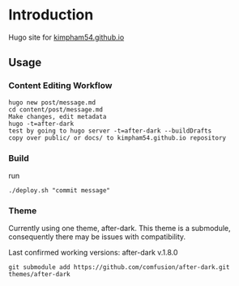 # Introduction

Hugo site for [kimpham54.github.io](http://kimpham54.github.io/)

## Usage

### Content Editing Workflow

```
hugo new post/message.md
cd content/post/message.md
Make changes, edit metadata
hugo -t=after-dark
test by going to hugo server -t=after-dark --buildDrafts
copy over public/ or docs/ to kimpham54.github.io repository
```

### Build

run

```
./deploy.sh "commit message"
```

### Theme

Currently using one theme, after-dark. This theme is a submodule, consequently there may be issues with compatibility.

Last confirmed working versions:
after-dark v.1.8.0

```
git submodule add https://github.com/comfusion/after-dark.git themes/after-dark
```
